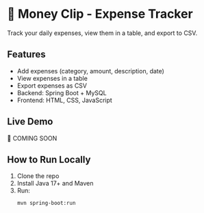 # 💸 Money Clip - Expense Tracker

Track your daily expenses, view them in a table, and export to CSV.

## Features
- Add expenses (category, amount, description, date)
- View expenses in a table
- Export expenses as CSV
- Backend: Spring Boot + MySQL
- Frontend: HTML, CSS, JavaScript

## Live Demo
🚀 COMING SOON

## How to Run Locally
1. Clone the repo
2. Install Java 17+ and Maven
3. Run:
   ```bash
   mvn spring-boot:run
